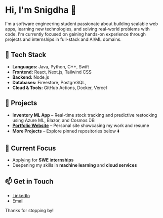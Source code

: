 # Hi, I'm Snigdha 👋

I'm a software engineering student passionate about building scalable web apps, learning new technologies, and solving real-world problems with code. I'm currently focused on gaining hands-on experience through projects and internships in full-stack and AI/ML domains.

## 🔧 Tech Stack
- **Languages:** Java, Python, C++, Swift
- **Frontend:** React, Next.js, Tailwind CSS
- **Backend:** Node.js
- **Databases:** Fireestore, PostgreSQL,
- **Cloud & Tools:** GitHub Actions, Docker, Vercel

## 📂 Projects
- **Inventory ML App** – Real-time stock tracking and predictive restocking using Azure ML, Blazor, and Cosmos DB
- **[Portfolio Website](https://snig-17.github.io/portfolio)** – Personal site showcasing my work and resume
- **More Projects** – Explore pinned repositories below ⬇️

## 📌 Current Focus
- Applying for **SWE internships**
- Deepening my skills in **machine learning** and **cloud services**

## 📫 Get in Touch
- [LinkedIn](https://www.linkedin.com/in/snigdha-tiwari-0b6227251/)
- [Email](mailto:snigdha.17.tiwari@gmail.com)

Thanks for stopping by!
